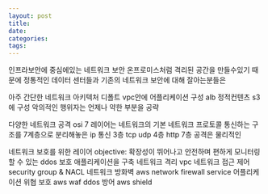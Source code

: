 ```yaml
---
layout: post
title:
date:
categories:
tags:
---
```


인프라보안에 중심에있는 네트워크 보안
온프로미스처럼 격리된 공간을 만들수있기 때문에
정통적인 데이터 센터들과
기존의 네트워크 보안에 대해 잘아는분들은

아주 간단한 네트워크 아키텍처
디폴트 vpc안에 어플리케이션 구성 alb 정적컨텐츠 s3에 구성
악의적인 행위자는 언제나 약한 부분을 공략

다양한 네트워크 공격
osi 7 레이어는 네트워크의 기본
네트워크 프로토콜 통신하는 구조를 7계층으로 분리해놓은
ip 통신 3층
tcp udp 4층
http 7층
공격은 물리적인

네트워크 보호를 위한 레이어
objective: 확장성이 뛰어나고 안전하며 편하게 모니터링 할 수 있는 ddos 보호 애플리케이션을 구축
네트워크 격리 vpc
네트워크 접근 제어 security group & NACL
네트워크 방화벽 aws network firewall service
어플리케이션 위협 보호 aws waf
ddos 방어 aws shield

